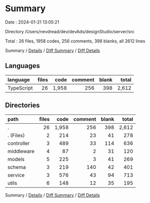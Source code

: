 # Summary

Date : 2024-01-21 13:05:21

Directory /Users/nevdread/dev/devAds/designStudio/server/src

Total : 26 files,  1958 codes, 256 comments, 398 blanks, all 2612 lines

Summary / [Details](details.md) / [Diff Summary](diff.md) / [Diff Details](diff-details.md)

## Languages
| language | files | code | comment | blank | total |
| :--- | ---: | ---: | ---: | ---: | ---: |
| TypeScript | 26 | 1,958 | 256 | 398 | 2,612 |

## Directories
| path | files | code | comment | blank | total |
| :--- | ---: | ---: | ---: | ---: | ---: |
| . | 26 | 1,958 | 256 | 398 | 2,612 |
| . (Files) | 2 | 214 | 23 | 41 | 278 |
| controller | 3 | 489 | 33 | 114 | 636 |
| middleware | 4 | 87 | 2 | 31 | 120 |
| models | 5 | 225 | 3 | 41 | 269 |
| schema | 3 | 219 | 140 | 42 | 401 |
| service | 3 | 576 | 43 | 94 | 713 |
| utils | 6 | 148 | 12 | 35 | 195 |

Summary / [Details](details.md) / [Diff Summary](diff.md) / [Diff Details](diff-details.md)